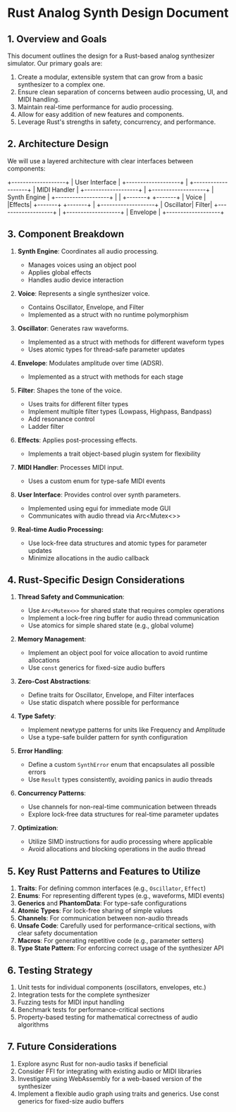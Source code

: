 # Rust Analog Synth Design Document

## 1. Overview and Goals

This document outlines the design for a Rust-based analog synthesizer simulator. Our primary goals are:

1. Create a modular, extensible system that can grow from a basic synthesizer to a complex one.
2. Ensure clean separation of concerns between audio processing, UI, and MIDI handling.
3. Maintain real-time performance for audio processing.
4. Allow for easy addition of new features and components.
5. Leverage Rust's strengths in safety, concurrency, and performance.

## 2. Architecture Design

We will use a layered architecture with clear interfaces between components:

+-------------------+
|    User Interface |
+-------------------+
          |
+-------------------+
|    MIDI Handler   |
+-------------------+
          |
+-------------------+
|    Synth Engine   |
+-------------------+
    |            |
+-------+    +-------+
| Voice |    |Effects|
+-------+    +-------+
    |
+-------------------+
| Oscillator| Filter|
+-------------------+
    |
+-------------------+
|     Envelope      |
+-------------------+

## 3. Component Breakdown

1. **Synth Engine**: Coordinates all audio processing.
   - Manages voices using an object pool
   - Applies global effects
   - Handles audio device interaction

2. **Voice**: Represents a single synthesizer voice.
   - Contains Oscillator, Envelope, and Filter
   - Implemented as a struct with no runtime polymorphism

3. **Oscillator**: Generates raw waveforms.
   - Implemented as a struct with methods for different waveform types
   - Uses atomic types for thread-safe parameter updates

4. **Envelope**: Modulates amplitude over time (ADSR).
   - Implemented as a struct with methods for each stage

5. **Filter**: Shapes the tone of the voice.
   - Uses traits for different filter types
   - Implement multiple filter types (Lowpass, Highpass, Bandpass)
   - Add resonance control
   - Ladder filter


6. **Effects**: Applies post-processing effects.
   - Implements a trait object-based plugin system for flexibility

7. **MIDI Handler**: Processes MIDI input.
   - Uses a custom enum for type-safe MIDI events

8. **User Interface**: Provides control over synth parameters.
   - Implemented using egui for immediate mode GUI
   - Communicates with audio thread via Arc<Mutex<>>

9. **Real-time Audio Processing:**
   - Use lock-free data structures and atomic types for parameter updates
   - Minimize allocations in the audio callback

## 4. Rust-Specific Design Considerations

1. **Thread Safety and Communication**:
   - Use `Arc<Mutex<>>` for shared state that requires complex operations
   - Implement a lock-free ring buffer for audio thread communication
   - Use atomics for simple shared state (e.g., global volume)

2. **Memory Management**:
   - Implement an object pool for voice allocation to avoid runtime allocations
   - Use `const` generics for fixed-size audio buffers

3. **Zero-Cost Abstractions**:
   - Define traits for Oscillator, Envelope, and Filter interfaces
   - Use static dispatch where possible for performance

4. **Type Safety**:
   - Implement newtype patterns for units like Frequency and Amplitude
   - Use a type-safe builder pattern for synth configuration

5. **Error Handling**:
   - Define a custom `SynthError` enum that encapsulates all possible errors
   - Use `Result` types consistently, avoiding panics in audio threads

6. **Concurrency Patterns**:
   - Use channels for non-real-time communication between threads
   - Explore lock-free data structures for real-time parameter updates

7. **Optimization**:
   - Utilize SIMD instructions for audio processing where applicable
   - Avoid allocations and blocking operations in the audio thread

## 5. Key Rust Patterns and Features to Utilize

1. **Traits**: For defining common interfaces (e.g., `Oscillator`, `Effect`)
2. **Enums**: For representing different types (e.g., waveforms, MIDI events)
3. **Generics** and **PhantomData**: For type-safe configurations
4. **Atomic Types**: For lock-free sharing of simple values
5. **Channels**: For communication between non-audio threads
6. **Unsafe Code**: Carefully used for performance-critical sections, with clear safety documentation
7. **Macros**: For generating repetitive code (e.g., parameter setters)
8. **Type State Pattern**: For enforcing correct usage of the synthesizer API

## 6. Testing Strategy

1. Unit tests for individual components (oscillators, envelopes, etc.)
2. Integration tests for the complete synthesizer
3. Fuzzing tests for MIDI input handling
4. Benchmark tests for performance-critical sections
5. Property-based testing for mathematical correctness of audio algorithms

## 7. Future Considerations

1. Explore async Rust for non-audio tasks if beneficial
2. Consider FFI for integrating with existing audio or MIDI libraries
3. Investigate using WebAssembly for a web-based version of the synthesizer
4. Implement a flexible audio graph using traits and generics. Use const generics for fixed-size audio buffers